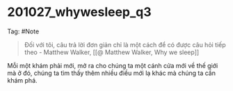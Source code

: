 # 201027_whywesleep_q3

Tag: #Note

> Đối với tôi, câu trả lời đơn giản chỉ là một cách để có được câu hỏi tiếp theo - Matthew Walker, [[@ Matthew Walker, Why we sleep]]

Mỗi một khám phải mới, mở ra cho chúng ta một cánh cửa mới về thế giới mà ở đó, chúng ta tìm thấy thêm nhiều điều mới lạ khác mà chúng ta cần khám phá.